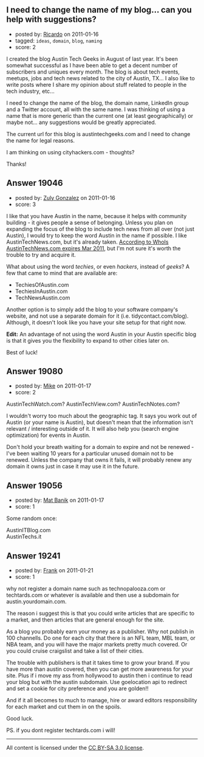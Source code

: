 ## I need to change the name of my blog... can you help with suggestions?

- posted by: [Ricardo](https://stackexchange.com/users/-1/42-ricardo) on 2011-01-16
- tagged: `ideas`, `domain`, `blog`, `naming`
- score: 2

I created the blog Austin Tech Geeks in August of last year. It's been somewhat successful as I have been able to get a decent number of subscribers and uniques every month. The blog is about tech events, meetups, jobs and tech news related to the city of Austin, TX... I also like to write posts where I share my opinion about stuff related to people in the tech industry, etc... 

I need to change the name of the blog, the domain name, LinkedIn group and a Twitter account, all with the same name. I was thinking of using a name that is more generic than the current one (at least geographically) or maybe not... any suggestions would be greatly appreciated.

The current url for this blog is austintechgeeks.com and I need to change the name for legal reasons.

I am thinking on using cityhackers.com - thoughts?

Thanks!


## Answer 19046

- posted by: [Zuly Gonzalez](https://stackexchange.com/users/-1/2692-zuly-gonzalez) on 2011-01-16
- score: 3

<p>I like that you have Austin in the name, because it helps with community building - it gives people a sense of belonging. Unless you plan on expanding the focus of the blog to include tech news from all over (not just Austin), I would try to keep the word Austin in the name if possible. I like AustinTechNews.com, but it's already taken. <a href="http://who.godaddy.com/WhoIs.aspx?domain=austintechnews.com&amp;prog_id=godaddy" rel="nofollow">According to WhoIs AustinTechNews.com expires Mar 2011</a>, but I'm not sure it's worth the trouble to try and acquire it.</p>

<p>What about using the word <em>techies</em>, or even <em>hackers</em>, instead of <em>geeks</em>? A few that came to mind that are available are:</p>

<ul>
<li>TechiesOfAustin.com</li>
<li>TechiesInAustin.com</li>
<li>TechNewsAustin.com</li>
</ul>

<p>Another option is to simply add the blog to your software company's website, and not use a separate domain for it (i.e. tidycontact.com/blog). Although, it doesn't look like you have your site setup for that right now.</p>

<p><strong>Edit:</strong> An advantage of not using the word Austin in your Austin specific blog is that it gives you the flexibility to expand to other cities later on.</p>

<p>Best of luck!</p>



## Answer 19080

- posted by: [Mike](https://stackexchange.com/users/-1/3475-mike) on 2011-01-17
- score: 2

AustinTechWatch.com?
AustinTechView.com?
AustinTechNotes.com?

I wouldn't worry too much about the geographic tag. It says you work out of Austin (or your name is Austin), but doesn't mean that the information isn't relevant / interesting outside of it. It will also help you (search engine optimization) for events in Austin.

Don't hold your breath waiting for a domain to expire and not be renewed - I've been waiting 10 years for a particular unused domain not to be renewed. Unless the company that owns it fails, it will probably renew any domain it owns just in case it may use it in the future.
 



## Answer 19056

- posted by: [Mat Banik](https://stackexchange.com/users/-1/6605-mat-banik) on 2011-01-17
- score: 1

Some random once:

AustinITBlog.com   
AustinTechs.it


## Answer 19241

- posted by: [Frank](https://stackexchange.com/users/-1/4858-frank) on 2011-01-21
- score: 1

why not register a domain name such as technopalooza.com or techtards.com or whatever is available and then use a subdomain for austin.yourdomain.com.

The reason i suggest this is that you could write articles that are specific to a market, and then articles that are general enough for the site.

As a blog you probably earn your money as a publisher.  Why not publish in 100 channells.  Do one for each city that there is an NFL team, MBL team, or NBA team, and you will have the major markets pretty much covered.   Or you could cruise craigslist and take a list of their cities.

The trouble with publishers is that it takes time to grow your brand.  If you have more than austin covered, then you can get more awareness for your site.  Plus if i move my ass from hollywood to austin then i continue to read your blog but with the austin subdomain.  Use goelocation api to redirect and set a cookie for city preference and you are golden!! 

And if it all becomes to much to manage, hire or award editors responsibility for each market and cut them in on the spoils.

Good luck.

PS. if you dont register techtards.com i will! 




---

All content is licensed under the [CC BY-SA 3.0 license](https://creativecommons.org/licenses/by-sa/3.0/).
